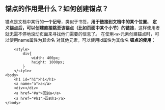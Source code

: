 ## 锚点的作用是什么？如何创建锚点？

锚点是文档中某行的**一个记号**，类似于书签，**用于链接到文档中的某个位置**。
**定义锚点后，可以创建直接跳至该锚点（比如页面中某个小节）的链接**，这样使用者就无需不停地滚动页面来寻找他们需要的信息了。
在使用`<a>`元素创建锚点时，可以使用name属性为其命名
对其他元素，可以使用id属性为其命名
**锚点的使用：**

```
    <style>
        div{
            width: 400px;
            height: 1000px;
        }
    </style>
<body>
    <h1 id="h1">h1</h1>
    <a name="a">a</a>
    <div></div>
    <a href="#a">回到a</a>
    <a href="#h1">回到h1</a>
</body>
```